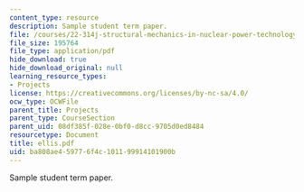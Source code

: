 ```yaml
---
content_type: resource
description: Sample student term paper.
file: /courses/22-314j-structural-mechanics-in-nuclear-power-technology-fall-2006/ba808ae459776f4c101199914101900b_ellis.pdf
file_size: 195764
file_type: application/pdf
hide_download: true
hide_download_original: null
learning_resource_types:
- Projects
license: https://creativecommons.org/licenses/by-nc-sa/4.0/
ocw_type: OCWFile
parent_title: Projects
parent_type: CourseSection
parent_uid: 08df385f-028e-0bf0-d8cc-9705d0ed8484
resourcetype: Document
title: ellis.pdf
uid: ba808ae4-5977-6f4c-1011-99914101900b
---
```

Sample student term paper.